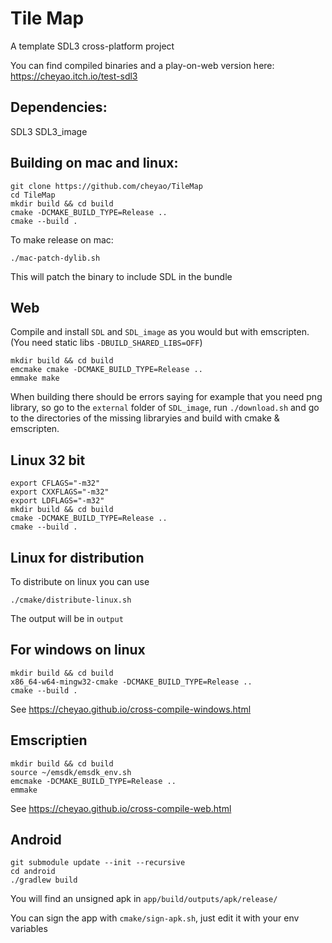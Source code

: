 # Tile Map

A template SDL3 cross-platform project

You can find compiled binaries and a play-on-web version here: https://cheyao.itch.io/test-sdl3 

## Dependencies:
SDL3
SDL3_image

## Building on mac and linux:

```
git clone https://github.com/cheyao/TileMap
cd TileMap
mkdir build && cd build
cmake -DCMAKE_BUILD_TYPE=Release ..
cmake --build .
```
To make release on mac:
```
./mac-patch-dylib.sh
```
This will patch the binary to include SDL in the bundle

## Web 

Compile and install `SDL` and `SDL_image` as you would but with emscripten. (You need static libs `-DBUILD_SHARED_LIBS=OFF`)

```
mkdir build && cd build
emcmake cmake -DCMAKE_BUILD_TYPE=Release ..
emmake make 
```
When building there should be errors saying for example that you need png library, so go to the `external` folder of `SDL_image`, run `./download.sh` and go to the directories of the missing libraryies and build with cmake & emscripten.

## Linux 32 bit
```
export CFLAGS="-m32"
export CXXFLAGS="-m32"
export LDFLAGS="-m32"
mkdir build && cd build
cmake -DCMAKE_BUILD_TYPE=Release ..
cmake --build .
```

## Linux for distribution
To distribute on linux you can use 
```
./cmake/distribute-linux.sh
```
The output will be in `output`

## For windows on linux
```
mkdir build && cd build
x86_64-w64-mingw32-cmake -DCMAKE_BUILD_TYPE=Release ..
cmake --build .
```

See https://cheyao.github.io/cross-compile-windows.html

## Emscriptien 
```
mkdir build && cd build
source ~/emsdk/emsdk_env.sh
emcmake -DCMAKE_BUILD_TYPE=Release ..
emmake
```

See https://cheyao.github.io/cross-compile-web.html

## Android 
```
git submodule update --init --recursive
cd android
./gradlew build
```

You will find an unsigned apk in `app/build/outputs/apk/release/`

You can sign the app with `cmake/sign-apk.sh`, just edit it with your env variables

